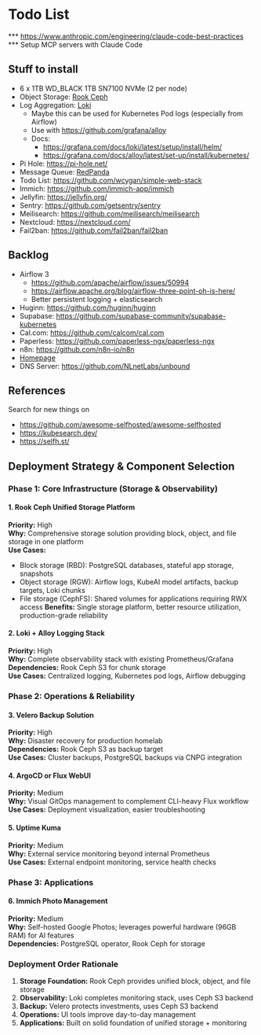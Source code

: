 # Todo List

*** https://www.anthropic.com/engineering/claude-code-best-practices *** Setup
MCP servers with Claude Code

## Stuff to install

- 6 x 1TB WD_BLACK 1TB SN7100 NVMe (2 per node)
- Object Storage:
  [Rook Ceph](https://rook.io/docs/rook/latest-release/Getting-Started/intro/)
- Log Aggregation: [Loki](https://github.com/grafana/loki)
  - Maybe this can be used for Kubernetes Pod logs (especially from Airflow)
  - Use with https://github.com/grafana/alloy
  - Docs:
    - https://grafana.com/docs/loki/latest/setup/install/helm/
    - https://grafana.com/docs/alloy/latest/set-up/install/kubernetes/
- Pi Hole: https://pi-hole.net/
- Message Queue:
  [RedPanda](https://docs.redpanda.com/current/deploy/deployment-option/self-hosted/kubernetes/get-started-dev/)
- Todo List: https://github.com/wcygan/simple-web-stack
- Immich: https://github.com/immich-app/immich
- Jellyfin: https://jellyfin.org/
- Sentry: https://github.com/getsentry/sentry
- Meilisearch: https://github.com/meilisearch/meilisearch
- Nextcloud: https://nextcloud.com/
- Fail2ban: https://github.com/fail2ban/fail2ban

## Backlog

- Airflow 3
  - https://github.com/apache/airflow/issues/50994
  - https://airflow.apache.org/blog/airflow-three-point-oh-is-here/
  - Better persistent logging + elasticsearch
- Huginn: https://github.com/huginn/huginn
- Supabase: https://github.com/supabase-community/supabase-kubernetes
- Cal.com: https://github.com/calcom/cal.com
- Paperless: https://github.com/paperless-ngx/paperless-ngx
- n8n: https://github.com/n8n-io/n8n
- [Homepage](https://github.com/gethomepage/homepage)
- DNS Server: https://github.com/NLnetLabs/unbound

## References

Search for new things on

- https://github.com/awesome-selfhosted/awesome-selfhosted
- https://kubesearch.dev/
- https://selfh.st/

## Deployment Strategy & Component Selection

### Phase 1: Core Infrastructure (Storage & Observability)

#### 1. Rook Ceph Unified Storage Platform

**Priority:** High\
**Why:** Comprehensive storage solution providing block, object, and file
storage in one platform\
**Use Cases:**

- Block storage (RBD): PostgreSQL databases, stateful app storage, snapshots
- Object storage (RGW): Airflow logs, KubeAI model artifacts, backup targets,
  Loki chunks
- File storage (CephFS): Shared volumes for applications requiring RWX access
  **Benefits:** Single storage platform, better resource utilization,
  production-grade reliability

#### 2. Loki + Alloy Logging Stack

**Priority:** High\
**Why:** Complete observability stack with existing Prometheus/Grafana\
**Dependencies:** Rook Ceph S3 for chunk storage\
**Use Cases:** Centralized logging, Kubernetes pod logs, Airflow debugging

### Phase 2: Operations & Reliability

#### 3. Velero Backup Solution

**Priority:** High\
**Why:** Disaster recovery for production homelab\
**Dependencies:** Rook Ceph S3 as backup target\
**Use Cases:** Cluster backups, PostgreSQL backups via CNPG integration

#### 4. ArgoCD or Flux WebUI

**Priority:** Medium\
**Why:** Visual GitOps management to complement CLI-heavy Flux workflow\
**Use Cases:** Deployment visualization, easier troubleshooting

#### 5. Uptime Kuma

**Priority:** Medium\
**Why:** External service monitoring beyond internal Prometheus\
**Use Cases:** External endpoint monitoring, service health checks

### Phase 3: Applications

#### 6. Immich Photo Management

**Priority:** Medium\
**Why:** Self-hosted Google Photos; leverages powerful hardware (96GB RAM) for
AI features\
**Dependencies:** PostgreSQL operator, Rook Ceph for storage

### Deployment Order Rationale

1. **Storage Foundation:** Rook Ceph provides unified block, object, and file
   storage
2. **Observability:** Loki completes monitoring stack, uses Ceph S3 backend
3. **Backup:** Velero protects investments, uses Ceph S3 backend
4. **Operations:** UI tools improve day-to-day management
5. **Applications:** Built on solid foundation of unified storage + monitoring
